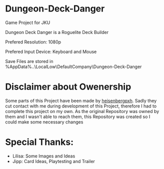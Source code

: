 # Dungeon-Deck-Danger
Game Project for JKU


Dungeon Deck Danger is a Roguelite Deck Builder

Prefered Resolution: 1080p

Prefered Input Device: Keyboard and Mouse

Save Files are stored in %AppData%..\LocalLow\DefaultCompany\Dungeon-Deck-Danger

# Disclaimer about Owenership

Some parts of this Project have been made by [heisenbergpxh](https://github.com/heisenbergpxh).
Sadly they cut contact with me during development of this Project, therefore I had to complete this project on my own. 
As the original Repository was owned by them and I wasn't able to reach them, this Repository was created so I could make some necessary changes

# Special Thanks:
- Lilisa: Some Images and Ideas
- Jipp: Card Ideas, Playtesting and Trailer
